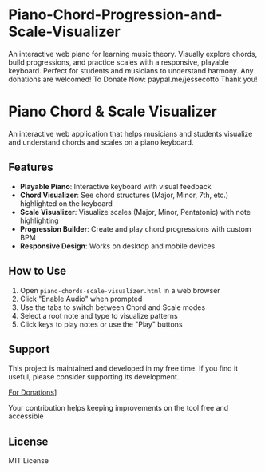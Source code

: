 # Piano-Chord-Progression-and-Scale-Visualizer
An interactive web piano for learning music theory. Visually explore chords, build progressions, and practice scales with a responsive, playable keyboard. Perfect for students and musicians to understand harmony. Any donations are welcomed! To Donate Now: paypal.me/jessecotto Thank you!

# Piano Chord & Scale Visualizer

An interactive web application that helps musicians and students visualize and understand chords and scales on a piano keyboard.

## Features

- **Playable Piano**: Interactive keyboard with visual feedback
- **Chord Visualizer**: See chord structures (Major, Minor, 7th, etc.) highlighted on the keyboard
- **Scale Visualizer**: Visualize scales (Major, Minor, Pentatonic) with note highlighting
- **Progression Builder**: Create and play chord progressions with custom BPM
- **Responsive Design**: Works on desktop and mobile devices

## How to Use

1. Open `piano-chords-scale-visualizer.html` in a web browser
2. Click "Enable Audio" when prompted
3. Use the tabs to switch between Chord and Scale modes
4. Select a root note and type to visualize patterns
5. Click keys to play notes or use the "Play" buttons

## Support

This project is maintained and developed in my free time. If you find it useful, please consider supporting its development.

[For Donations](https://paypal.me/jessecotto)]

Your contribution helps keeping improvements on the tool free and accessible

## License

MIT License
